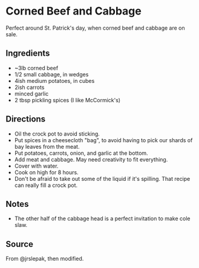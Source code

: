 # Corned Beef and Cabbage

Perfect around St. Patrick's day, when corned beef and cabbage are on sale.

## Ingredients

* ~3lb corned beef
* 1/2 small cabbage, in wedges
* 4ish medium potatoes, in cubes
* 2ish carrots
* minced garlic
* 2 tbsp pickling spices (I like McCormick's)

## Directions

* Oil the crock pot to avoid sticking.
* Put spices in a cheesecloth "bag", to avoid having to pick our shards
  of bay leaves from the meat.
* Put potatoes, carrots, onion, and garlic at the bottom.
* Add meat and cabbage. May need creativity to fit everything.
* Cover with water.
* Cook on high for 8 hours.
* Don't be afraid to take out some of the liquid if it's spilling.
  That recipe can really fill a crock pot.

## Notes

* The other half of the cabbage head is a perfect invitation to make
  cole slaw.

## Source

From @jrslepak, then modified.
